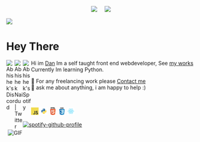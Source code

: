 <!-- Github README -->


<p align="center"><a href="https://github.com/Danny-05">
<img height="165" src="https://github-readme-stats.vercel.app/api?username=Danny-05&show_icons=true&include_all_commits=true&theme=react&cache_seconds=3200&hide_border=true" /></a>
&nbsp;&nbsp;&nbsp;
<a href="https://github.com/Danny-05"><img src="https://github-readme-stats.vercel.app/api/top-langs/?username=Danny-05&layout=compact&theme=react&hide_border=true" />
</a></p>
<img src="https://media.giphy.com/media/hvRJCLFzcasrR4ia7z/giphy.gif" width="25px"><h1>Hey There</h1>
<a href="https://discord.gg/XTW52Kt">
  <img align="left" alt="Abhishek's Discord" width="22px" src="https://raw.githubusercontent.com/peterthehan/peterthehan/master/assets/discord.svg" />
</a>
<a href="https://twitter.com/abhisheknaiidu">
  <img align="left" alt="Abhishek Naidu | Twitter" width="22px" src="https://raw.githubusercontent.com/peterthehan/peterthehan/master/assets/twitter.svg" />
</a>
<a href="https://open.spotify.com/user/e90fe4zsndbm6xoe2t7t8kogf?si=WaLKpwvWTle0btle2qPb6g">
  <img align="left" alt="Abhishek's Spotify" width="22px" src="https://raw.githubusercontent.com/peterthehan/peterthehan/master/assets/spotify.svg" />
</a>

Hi im <a href="#">Dan</a> Im a self taught front end webdeveloper, See <a href="https://github.com/Danny-05/repositories/">my works</a><br>
Currently Im learning Python.

💼 For any freelancing work please <a href="https://instagram.com/unofficialdxnny">Contact me</a><br>
💬 ask me about anything, i am happy to help :)

<br>
  <img align="right" alt="GIF" src="https://github.com/abhisheknaiidu/abhisheknaiidu/blob/master/code.gif?raw=true" width="500" height="320" />

<code><img height="20" src="https://raw.githubusercontent.com/github/explore/80688e429a7d4ef2fca1e82350fe8e3517d3494d/topics/javascript/javascript.png"></code>
<code><img height="20" src="https://raw.githubusercontent.com/github/explore/80688e429a7d4ef2fca1e82350fe8e3517d3494d/topics/python/python.png"></code>
<code><img height="20" src="https://raw.githubusercontent.com/github/explore/80688e429a7d4ef2fca1e82350fe8e3517d3494d/topics/html/html.png"></code>
<code><img height="20" src="https://raw.githubusercontent.com/github/explore/80688e429a7d4ef2fca1e82350fe8e3517d3494d/topics/css/css.png"></code>
<code><img height="20" src="https://raw.githubusercontent.com/github/explore/80688e429a7d4ef2fca1e82350fe8e3517d3494d/topics/react/react.png"></code>

[![spotify-github-profile](https://spotify-github-profile.vercel.app/api/view?uid=ahmeddanial&cover_image=true&theme=novatorem)](https://spotify-github-profile.vercel.app/api/view?uid=ahmeddanial&redirect=true)
